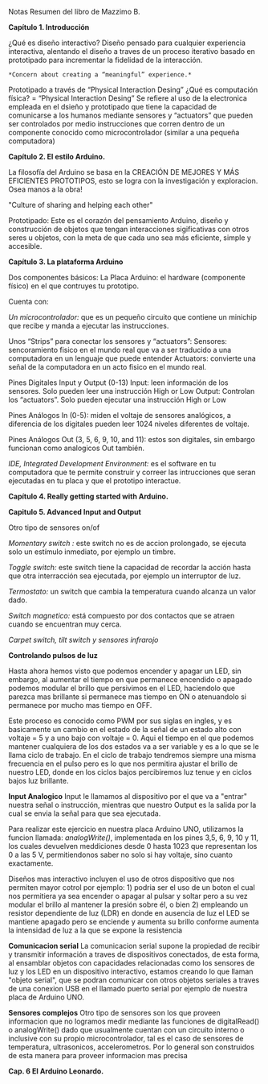 Notas Resumen del libro de Mazzimo B.

**Capítulo 1. Introducción**

¿Qué es diseño interactivo?
Diseño pensado para cualquier experiencia interactiva, alentando el diseño a
traves de un proceso iterativo basado en prototipado para incrementar la
fidelidad de la interacción.

    *Concern about creating a “meaningful” experience.*

   Prototipado a través de “Physical Interaction Desing”
¿Qué es computación física? = “Physical Interaction Desing”
Se refiere al uso de la electronica empleada en el dsieño y prototipado que tiene la capacidad de comunicarse a los humanos mediante sensores  y “actuators” que pueden ser controlados por medio instrucciones que corren dentro de un componente conocido como  microcontrolador (similar a una pequeña computadora)

**Capítulo 2.  El estilo Arduino.**

La filosofía del Arduino se basa en la CREACIÓN DE MEJORES Y MÁS EFICIENTES PROTOTIPOS, esto se logra con la investigación y exploracion. Osea manos a la obra!

  "Culture of sharing and helping each other"

   Prototipado:
Este es el corazón del pensamiento Arduino, diseño y construcción de
objetos que tengan interacciones sigificativas con otros seres u objetos,
con la  meta de que cada uno sea más eficiente, simple y accesible.


**Capítulo 3.  La plataforma Arduino**

Dos componentes básicos:
La Placa Arduino:  el hardware (componente físico) en el que contruyes tu prototipo.

Cuenta con:

  _Un microcontrolador:_ que es un pequeño circuito que contiene un minichip que recibe y manda a ejecutar las instrucciones.

  Unos “Strips” para conectar los sensores y “actuators”:
      Sensores: sencoramiento fisico en el mundo real que va a ser traducido a una computadora en un lenguaje que puede entender
      Actuators: convierte una señal de la computadora en un acto fisico en el mundo real.

  Pines Digitales Input y Output (0-13)
      Input: leen información de los sensores. Solo pueden leer una instrucción High or Low
      Output:  Controlan los “actuators”. Solo pueden ejecutar una instrucción High or Low

  Pines Análogos In (0-5): miden el voltaje de sensores analógicos, a diferencia de los digitales pueden leer 1024 niveles diferentes de voltaje.

  Pines Análogos Out (3, 5, 6, 9, 10, and 11): estos son digitales, sin embargo funcionan como analogicos Out también.

   _IDE, Integrated Development Environment:_ es el software en tu computadora que
te permite construir y correer las intrucciones que seran ejecutadas en tu placa y que el prototipo interactue.

**Capítulo 4. Really getting started with Arduino.**

**Capitulo 5. Advanced Input and Output**

 Otro tipo de sensores on/of

_Momentary switch :_ este switch no es de accion prolongado, se ejecuta solo
un estímulo inmediato, por ejemplo un timbre.

_Toggle switch:_ este switch tiene la capacidad de recordar la acción hasta que
otra interracción sea ejecutada, por ejemplo  un interruptor de luz.

_Termostato:_ un switch que cambia la temperatura cuando alcanza un valor dado.

_Switch magnetico:_ está compuesto por dos contactos que se atraen cuando se
encuentran muy cerca.

_Carpet switch,  tilt switch y sensores infrarojo_

**Controlando pulsos de luz**

Hasta ahora hemos visto que podemos encender y apagar un LED, sin embargo, al aumentar el tiempo en que permanece encendido o apagado podemos modular el brillo que persivimos en el LED, haciendolo que parezca mas brillante si permanece mas tiempo en ON o atenuandolo si permanece por mucho mas tiempo en OFF.

Este proceso es conocido como PWM por sus siglas en ingles, y  es basicamente un cambio en el estado de la señal de un estado alto con voltaje = 5 y  a uno bajo con voltaje = 0. Aqui el tiempo en el que podemos mantener cualquiera de los dos estados va a ser variable y es a lo que se le llama ciclo de trabajo. En el ciclo de trabajo tendremos siempre una misma frecuencia en el pulso pero es lo que nos permitira ajustar el brillo de nuestro LED, donde en los ciclos bajos percibiremos luz tenue y en ciclos bajos luz brillante.

  **Input Analogico**
Input le llamamos al dispositivo por el que va a "entrar" nuestra señal o instrucción, mientras que nuestro Output es la salida por la cual se envia la señal para que sea ejecutada.

 Para realizar este ejercicio en nuestra placa Arduino UNO, utilizamos la funcion llamada: *analogWrite()*, implementada en los pines 3,5, 6, 9, 10 y 11, los cuales devuelven meddiciones desde 0 hasta 1023 que representan los 0 a las 5 V, permitiendonos saber no solo si hay voltaje, sino cuanto exactamente.

Diseños mas interactivo incluyen el uso de otros dispositivo que nos permiten mayor cotrol por ejemplo: 1) podria ser el uso de un boton el cual nos permitiera ya sea encender o apagar al pulsar y soltar pero a su vez modular el brillo al mantener la presión sobre él, o bien 2) empleando un resistor dependiente de luz (LDR) en donde en ausencia de luz el LED se mantiene apagado pero se enciende y aumenta su brillo conforme aumenta la intensidad de luz a la que se expone la resistencia

  **Comunicacion serial**
La comunicacion serial supone la propiedad de recibir y transmitir información a traves de dispositivos conectados, de esta forma, al ensamblar objetos con capacidades relacionadas como los sensores de luz y los LED en un dispositivo interactivo, estamos creando lo que llaman "objeto serial", que se podran comunicar con otros objetos seriales a traves de una conexion USB en el llamado puerto serial por ejemplo de nuestra placa de Arduino UNO.

  **Sensores complejos**
Otro tipo de sensores son los que proveen informacion que no logramos medir mediante las funciones de digitalRead() o analogWrite() dado que usualmente cuentan con un circuito interno o inclusive con su propio microcontrolador, tal es el caso de sensores de temperatura, ultrasonicos, accelerometros. Por lo general son construidos de esta manera para proveer informacion mas precisa

 **Cap. 6 El Arduino Leonardo.**
